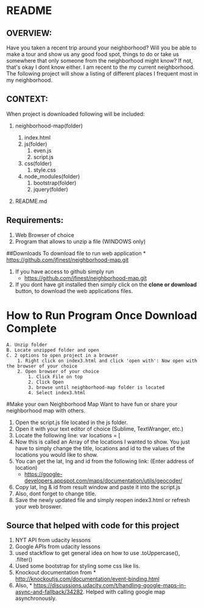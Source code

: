 # README

## OVERVIEW:
Have you taken a recent trip around your neighborhood? Will you be able to make a tour and show us any good food spot, things to do or take us somewhere that only someone from the neighborhood might know? If not, that's okay I dont know either. I am recent to the my current neighborhood. 
The following project will show a listing of different places I frequent most in my neighborhood. 

## CONTEXT:
When project is downloaded following will be included:

1. neighborhood-map(folder)
    1. index.html
    2. js(folder)
        1. even.js
        2. script.js
    3. css(folder)
        1. style.css
    4. node_modules(folder)
        1. bootstrap(folder)
        2. jquery(folder)

2. README.md

## Requirements:
1. Web Browser of choice 
2. Program that allows to unzip a file (WINDOWS only)

##Downloads
To download file to run web application
    * https://github.com/jfinest/neighborhood-map.git
1. If you have access to github simply run
    * https://github.com/jfinest/neighborhood-map.git
2. If you dont have git installed then simply click on the **clone or download** button, to download the web applications files.

# How to Run Program Once Download Complete
    A. Unzip folder
    B. Locate unzipped folder and open
    C. 2 options to open project in a browser
        1. Right click on index3.html and click 'open with': Now open with the browser of your choice
        2. Open browser of your choice
            1. Click File on top
            2. Click Open
            3. browse until neighborhood-map folder is located
            4. Select index3.html

#Make your own Neighborhood Map
Want to have fun or share your neighborhood map with others.
1. Open the script.js file located in the js folder.
2. Open it with your text editor of choice (Sublime, TextWranger, etc.)
3. Locate the following line:
    var locations = [
4. Now this is called an Array of the locations I wanted to show. You just have to simply change the title, locations and id to the values of the locations you would like to show.
5. You can get the lat, lng and id from the following link: (Enter address of location)
    * https://google-developers.appspot.com/maps/documentation/utils/geocoder/
6. Copy lat, lng & id from result window and paste it into the script.js
7. Also, dont forget to change title. 
8. Save the newly updated file and simply reopen index3.html or refresh your web broswer.


## Source that helped with code for this project
1. NYT API from udacity lessons
2. Google APIs from udacity lessons
3. used stackflow to get general idea on how to use .toUppercase(), .filter()
4. Used some bootstrap for styling some css like lis.
5. Knockout documentation from * http://knockoutjs.com/documentation/event-binding.html
6. Also, * https://discussions.udacity.com/t/handling-google-maps-in-async-and-fallback/34282. Helped with calling google map asynchronously.
 

